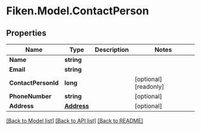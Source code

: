 # Fiken.Model.ContactPerson

## Properties

Name | Type | Description | Notes
------------ | ------------- | ------------- | -------------
**Name** | **string** |  | 
**Email** | **string** |  | 
**ContactPersonId** | **long** |  | [optional] [readonly] 
**PhoneNumber** | **string** |  | [optional] 
**Address** | [**Address**](Address.md) |  | [optional] 

[[Back to Model list]](../../README.md#documentation-for-models) [[Back to API list]](../../README.md#documentation-for-api-endpoints) [[Back to README]](../../README.md)

